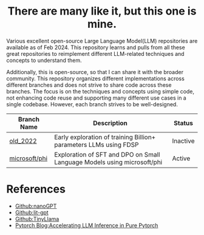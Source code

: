 <h1 align="center">There are many like it, but this one is mine.</h1> 

Various excellent open-source Large Language Model(LLM) repositories are available as of Feb 2024. This repository learns and pulls from all these great repositories to reimplement different LLM-related techniques and concepts to understand them.  

Additionally, this is open-source, so that I can share it with the broader community.
This repository organizes different implementations across different branches and does not strive to share code across these branches. The focus is on the techniques and concepts using simple code, not enhancing code reuse and supporting many different use cases in a single codebase. However, each branch strives to be well-designed.

| Branch Name | Description | Status |
| ----------- | ----------- | ------ |
| [old_2022](https://github.com/appliedml42/LLMs/tree/old_2023)   | Early exploration of training Billion+ parameters LLMs using FDSP | Inactive |
| [microsoft/phi](https://github.com/appliedml42/LLMs/tree/microsoft/phi) | Exploration of SFT and DPO on Small Language Models using microsoft/phi | Active|

# References
* [Github:nanoGPT](https://github.com/karpathy/nanoGPT)
* [Github:lit-gpt](https://github.com/Lightning-AI/lit-gpt)
* [Github:TinyLlama](https://github.com/jzhang38/TinyLlama)
* [Pytorch Blog:Accelerating LLM Inference in Pure Pytorch](https://pytorch.org/blog/accelerating-generative-ai-2)
